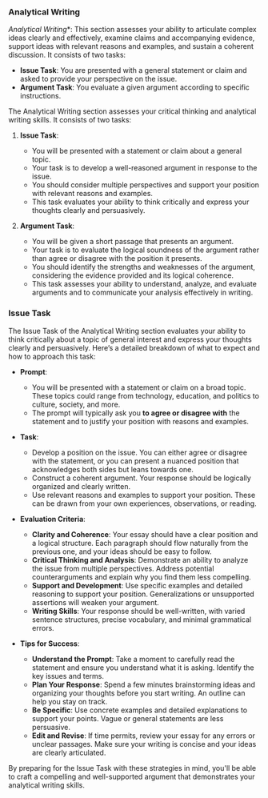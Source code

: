 ### Analytical Writing
*Analytical Writing**: This section assesses your ability to articulate complex ideas clearly and effectively, examine claims and accompanying evidence, support ideas with relevant reasons and examples, and sustain a coherent discussion. It consists of two tasks:
   - **Issue Task**: You are presented with a general statement or claim and asked to provide your perspective on the issue.
   - **Argument Task**: You evaluate a given argument according to specific instructions.

The Analytical Writing section assesses your critical thinking and analytical writing skills. It consists of two tasks:

1. **Issue Task**:
   - You will be presented with a statement or claim about a general topic.
   - Your task is to develop a well-reasoned argument in response to the issue.
   - You should consider multiple perspectives and support your position with relevant reasons and examples.
   - This task evaluates your ability to think critically and express your thoughts clearly and persuasively.

2. **Argument Task**:
   - You will be given a short passage that presents an argument.
   - Your task is to evaluate the logical soundness of the argument rather than agree or disagree with the position it presents.
   - You should identify the strengths and weaknesses of the argument, considering the evidence provided and its logical coherence.
   - This task assesses your ability to understand, analyze, and evaluate arguments and to communicate your analysis effectively in writing.

### Issue Task

The Issue Task of the Analytical Writing section evaluates your ability to think critically about a topic of general interest and express your thoughts clearly and persuasively. Here’s a detailed breakdown of what to expect and how to approach this task:

- **Prompt**:
  - You will be presented with a statement or claim on a broad topic. These topics could range from technology, education, and politics to culture, society, and more.
  - The prompt will typically ask you **to agree or disagree with** the statement and to justify your position with reasons and examples.

- **Task**:
  - Develop a position on the issue. You can either agree or disagree with the statement, or you can present a nuanced position that acknowledges both sides but leans towards one.
  - Construct a coherent argument. Your response should be logically organized and clearly written.
  - Use relevant reasons and examples to support your position. These can be drawn from your own experiences, observations, or reading.

- **Evaluation Criteria**:
  - **Clarity and Coherence**: Your essay should have a clear position and a logical structure. Each paragraph should flow naturally from the previous one, and your ideas should be easy to follow.
  - **Critical Thinking and Analysis**: Demonstrate an ability to analyze the issue from multiple perspectives. Address potential counterarguments and explain why you find them less compelling.
  - **Support and Development**: Use specific examples and detailed reasoning to support your position. Generalizations or unsupported assertions will weaken your argument.
  - **Writing Skills**: Your response should be well-written, with varied sentence structures, precise vocabulary, and minimal grammatical errors.

- **Tips for Success**:
  - **Understand the Prompt**: Take a moment to carefully read the statement and ensure you understand what it is asking. Identify the key issues and terms.
  - **Plan Your Response**: Spend a few minutes brainstorming ideas and organizing your thoughts before you start writing. An outline can help you stay on track.
  - **Be Specific**: Use concrete examples and detailed explanations to support your points. Vague or general statements are less persuasive.
  - **Edit and Revise**: If time permits, review your essay for any errors or unclear passages. Make sure your writing is concise and your ideas are clearly articulated.

By preparing for the Issue Task with these strategies in mind, you'll be able to craft a compelling and well-supported argument that demonstrates your analytical writing skills.
